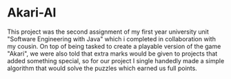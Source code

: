 # Akari-AI

This project was the second assignment of my first year university unit "Software Engineering with Java" which i completed in collaboration with my cousin. On top of being tasked to create a playable version of the game "Akari", we were also told that extra marks would be given to projects that added something special, so for our project I single handedly made a simple algorithm that would solve the puzzles which earned us full points.

